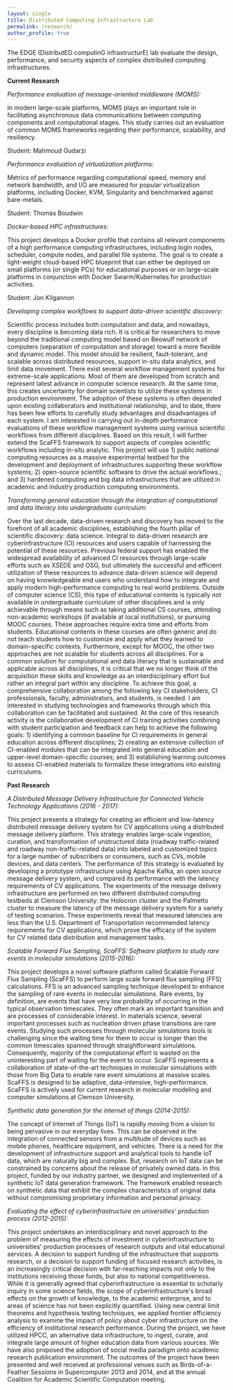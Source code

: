 ```yaml
---
layout: single
title: Distributed Computing Infrastructure Lab
permalink: /research/
author_profile: true
---
```


The EDGE (DistributED computinG infrastructurE) lab evaluate the design, performance, and security aspects of complex distributed computing infrastructures.  

**Current Research**

*Performance evaluation of message-oriented middleware (MOMS):*

In modern large-scale platforms, MOMS plays an important role in facilitating asynchronous data communications between computing components and computational stages. This study carries out an evaluation of common MOMS frameworks regarding their performance, scalability, and resiliency.

Student: Mahmoud Gudarzi

*Performance evaluation of virtualization platforms:*

Metrics of performance regarding computational speed, memory and network bandwidth, and I/O are measured for popular virtualization platforms, including Docker, KVM, Singularity and benchmarked against bare-metals.

Student: Thomas Boudwin

*Docker-based HPC infrastructures:*

This project develops a Docker profile that contains all relevant components of a high performance computing infrastructures, including
login nodes, scheduler, compute nodes, and parallel file systems. The goal is to create a light-weight cloud-based HPC blueprint that can either be deployed on small platforms (or single PCs) for educational purposes or on large-scale platforms in conjunction with Docker Swarm/Kubernetes for production activities.

Student: Jon Kilgannon

*Developing complex workflows to support data-driven scientific discovery:*

Scientific process includes both computation and data, and nowadays, every discipline is becoming data rich. It is critical for researchers to move beyond the traditional computing model based on Beowulf network of computers (separation of computation and storage) toward a more flexible and dynamic model. This model should be resilient, fault-tolerant, and scalable across distributed resources, support in-situ data analytics, and limit data movement.
There exist several workflow management systems for extreme-scale applications. Most of them are developed from scratch and represent latest advance in computer science research. At the same time, this creates uncertainty for domain scientists to utilize these systems in production environment. The adoption of these systems is often depended upon existing collaborators and institutional relationship, and to date, there has been few efforts to carefully study advantages and disadvantages of each system. I am interested in carrying out in-depth performance evaluations of these workflow management systems using various scientific workflows from different disciplines. Based on this result, I will further extend the ScaFFS framework to support aspects of complex scientific workflows including in-situ analytic. This project will use 1) public national computing resources as a massive experimental testbed for the development and deployment of infrastructures supporting these workflow systems; 2) open-source scientific software to drive the actual workflows.; and 3) hardened computing and big data infrastructures that are utilized in academic and industry production computing environments.  

*Transforming general education through the integration of computational and data literacy into undergraduate curriculum:*

Over the last decade, data-driven research and discovery has moved to the forefront of all academic disciplines, establishing the fourth pillar of scientific discovery: data science. Integral to data-driven research are cyberinfrastructure (CI) resources and users capable of harnessing the potential of these resources.  Previous federal support has enabled the widespread availability of advanced CI resources through large-scale efforts such as XSEDE and OSG, but ultimately the successful and efficient utilization of these resources to advance data-driven science will depend on having knowledgeable end users who understand how to integrate and apply modern high-performance computing to real world problems. Outside of computer science (CS), this type of educational contents is typically not available in undergraduate curriculum of other disciplines and is only achievable through means such as taking additional CS courses, attending non-academic workshops (if available at local institutions), or pursuing MOOC courses. These approaches require extra time and efforts from students. Educational contents in these courses are often generic and do not teach students how to customize and apply what they learned to domain-specific contexts.  Furthermore, except for MOOC, the other two approaches are not scalable for students across all disciplines. For a common solution for computational and data literacy that is sustainable and applicable across all disciplines, it is critical that we no longer think of the acquisition these skills and knowledge as an interdisciplinary effort but rather an integral part within any discipline. To achieve this goal, a comprehensive collaboration among the following key CI stakeholders, CI professionals, faculty, administrators, and students, is needed. I am interested in studying technologies and frameworks through which this collaboration can be facilitated and sustained. At the core of this research activity is the collaborative development of CI training activities combining with student participation and feedback can help to achieve the following goals: 1) identifying a common baseline for CI requirements in general education across different disciplines; 2) creating an extensive collection of CI-enabled modules that can be integrated into general education and upper-level domain-specific courses; and 3) establishing learning outcomes to assess CI-enabled materials to formalize these integrations into existing curriculums.



**Past Research**

*A Distributed Message Delivery Infrastructure for Connected Vehicle Technology Applications (2016 - 2017):*

This project presents a strategy for creating an efficient and low-latency distributed message delivery system for CV applications using a distributed message delivery platform. This strategy enables large-scale ingestion, curation, and transformation of unstructured data (roadway traffic-related and roadway non-traffic-related data) into labeled and customized topics for a large number of subscribers or consumers, such as CVs, mobile devices, and data centers. The performance of this strategy is evaluated by developing a prototype infrastructure using Apache Kafka, an open source message delivery system, and compared its performance with the latency requirements of CV applications. The experiments of the message delivery infrastructure are performed on two different distributed computing testbeds at Clemson University: the Holocron cluster and the Palmetto cluster to measure the latency of the message delivery system for a variety of testing scenarios. These experiments reveal that measured latencies are less than the U.S. Department of Transportation recommended latency requirements for CV applications, which prove the efficacy of the system for CV related data distribution and management tasks.


*Scalable Forward Flux Sampling, ScaFFS: Software platform to study rare events in molecular simulations (2015-2016):*

This project develops a novel software platform called Scalable Forward Flux Sampling (ScaFFS) to perform large scale forward flux sampling (FFS) calculations. FFS is an advanced sampling technique developed to enhance the sampling of rare events in molecular simulations. Rare events, by definition, are events that have very low probability of occurring in the typical observation timescales. They often mark an important transition and are processes of considerable interest. In materials science, several important processes such as nucleation driven phase transitions are rare events. Studying such processes through molecular simulations tools is challenging since the waiting time for them to occur is longer than the common timescales spanned through straightforward simulations. Consequently, majority of the computational effort is wasted on the uninteresting part of waiting for the event to occur. ScaFFS represents a collaboration of state-of-the-art techniques in molecular simulations with those from Big Data to enable rare event simulations at massive scales. ScaFFS is designed to be adaptive, data-intensive, high-performance. ScaFFS is actively used for current research in molecular modeling and computer simulations at Clemson University.

*Synthetic data generation for the internet of things (2014-2015):*

The concept of Internet of Things (IoT) is rapidly moving from a vision to being pervasive in our everyday lives. This can be observed in the integration of connected sensors from a multitude of devices such as mobile phones, healthcare equipment, and vehicles. There is a need for the development of infrastructure support and analytical tools to handle IoT data, which are naturally big and complex. But, research on IoT data can be constrained by concerns about the release of privately owned data. In this project, funded by our industry partner, we designed and implemented of a synthetic IoT data generation framework. The framework enabled research on synthetic data that exhibit the complex characteristics of original data without compromising proprietary information and personal privacy.


*Evaluating the effect of cyberinfrastructure on universities' production process (2012-2015):*

This project undertakes an interdisciplinary and novel approach to the problem of measuring the effects of investment in cyberinfrastructure to universities' production processes of research outputs and vital educational services. A decision to support funding of the infrastructure that supports research, or a decision to support funding of focused research activities, is an increasingly critical decision with far-reaching impacts not only to the institutions receiving those funds, but also to national competitiveness. While it is generally agreed that cyberinfrastructure is essential to scholarly inquiry in some science fields, the scope of cyberinfrastructure's broad effects on the growth of knowledge, to the academic enterprise, and to areas of science has not been explicitly quantified. Using new central limit theorems and hypothesis testing techniques, we applied frontier efficiency analysis to examine the impact of policy about cyber infrastructure on the efficiency of institutional research performance. During the project, we have utilized HPCC, an alternative data infrastructure, to ingest, curate, and integrate large amount of higher education data from various sources. We have also proposed the adoption of social media paradigm onto academic research publication environment. The outcomes of the project have been presented and well received at professional venues such as Birds-of-a-Feather Sessions in Supercomputer 2013 and 2014, and at the annual Coalition for Academic Scientific Computation meeting.

